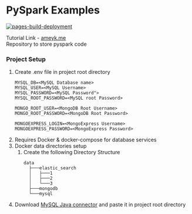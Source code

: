 # PySpark Examples

[![pages-build-deployment](https://github.com/Ameykolhe/pySparkExamples/actions/workflows/pages/pages-build-deployment/badge.svg)](https://github.com/Ameykolhe/pySparkExamples/actions/workflows/pages/pages-build-deployment)

Tutorial Link - [ameyk.me](http://ameyk.me/pySparkExamples/)  
Repository to store pyspark code

### Project Setup

1. Create .env file in project root directory
   ```text
   MYSQL_DB=<MySQL Database name>
   MYSQL_USER=<MySQL Username>
   MYSQL_PASSWORD=<MySQL Password">
   MYSQL_ROOT_PASSWORD=<MySQL root Password>
   
   MONGO_ROOT_USER=<MongoDB Root Username>
   MONGO_ROOT_PASSWORD=<MongoDB Root Password>
   
   MONGOEXPRESS_LOGIN=<MongoExpress Username>
   MONGOEXPRESS_PASSWORD=<MongoExpress Password>
   ```
2. Requires Docker & docker-compose for database services
3. Docker data directories setup  
   1. Create the following Directory Structure
      ```text
      data
        ├───elastic_search
        │   ├───1
        │   ├───2
        │   └───3
        ├───mongodb
        └───mysql
      ```
4. Download [MySQL Java connector](https://search.maven.org/artifact/mysql/mysql-connector-java/8.0.27/jar) and paste it in project root directory